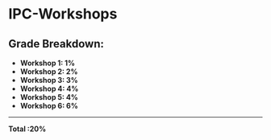 # IPC-Workshops

## **Grade Breakdown:**
* **Workshop 1: 1%**
* **Workshop 2: 2%**
* **Workshop 3: 3%**
* **Workshop 4: 4%**
* **Workshop 5: 4%**
* **Workshop 6: 6%**
***
  **Total     :20%**
